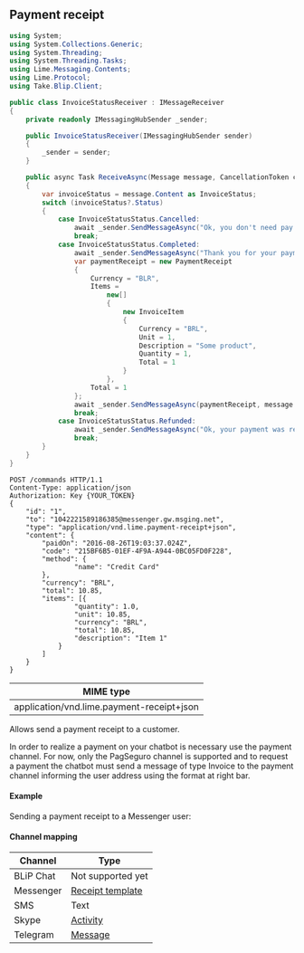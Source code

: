 ## Payment receipt

```csharp
using System;
using System.Collections.Generic;
using System.Threading;
using System.Threading.Tasks;
using Lime.Messaging.Contents;
using Lime.Protocol;
using Take.Blip.Client;

public class InvoiceStatusReceiver : IMessageReceiver
{
    private readonly IMessagingHubSender _sender;

    public InvoiceStatusReceiver(IMessagingHubSender sender)
    {
        _sender = sender;
    }

    public async Task ReceiveAsync(Message message, CancellationToken cancellationToken)
    {
        var invoiceStatus = message.Content as InvoiceStatus;
        switch (invoiceStatus?.Status)
        {
            case InvoiceStatusStatus.Cancelled:
                await _sender.SendMessageAsync("Ok, you don't need pay anything.", message.From, cancellationToken);
                break;
            case InvoiceStatusStatus.Completed:
                await _sender.SendMessageAsync("Thank you for your payment, this is only a test", message.From, cancellationToken);
                var paymentReceipt = new PaymentReceipt
                {
                    Currency = "BLR",
                    Items =
                        new[]
                        {
                            new InvoiceItem
                            {
                                Currency = "BRL",
                                Unit = 1,
                                Description = "Some product",
                                Quantity = 1,
                                Total = 1
                            }
                        },
                    Total = 1
                };
                await _sender.SendMessageAsync(paymentReceipt, message.From, cancellationToken);
                break;
            case InvoiceStatusStatus.Refunded:
                await _sender.SendMessageAsync("Ok, your payment was refunded by PagSeguro!", message.From, cancellationToken);
                break;
        }
    }
}
```

```http
POST /commands HTTP/1.1
Content-Type: application/json
Authorization: Key {YOUR_TOKEN}
{
    "id": "1",
    "to": "1042221589186385@messenger.gw.msging.net",
    "type": "application/vnd.lime.payment-receipt+json",
    "content": {
        "paidOn": "2016-08-26T19:03:37.024Z",
        "code": "215BF6B5-01EF-4F9A-A944-0BC05FD0F228",
        "method": {
                "name": "Credit Card"
        },
        "currency": "BRL",
        "total": 10.85,
        "items": [{
                "quantity": 1.0,
                "unit": 10.85,
                "currency": "BRL",
                "total": 10.85,
                "description": "Item 1"
            }
        ]
    }
}
```

| MIME type                            |
|--------------------------------------|
| application/vnd.lime.payment-receipt+json |

Allows send a payment receipt to a customer.

In order to realize a payment on your chatbot is necessary use the payment channel. For now, only the PagSeguro channel is supported and to request a payment the chatbot must send a message of type Invoice to the payment channel informing the user address using the format at right bar.

#### Example
Sending a payment receipt to a Messenger user:



#### Channel mapping

| Channel              | Type                    |  
|--------------------|-------------------------|
| BLiP Chat          | Not supported yet       |
| Messenger          | [Receipt template](https://developers.facebook.com/docs/messenger-platform/send-api-reference/receipt-template)|
| SMS                | Text         |
| Skype              | [Activity](https://docs.botframework.com/en-us/skype/chat/#sending-messages-1)|
| Telegram           | [Message](https://core.telegram.org/bots/api#message)|
